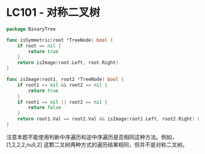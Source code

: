 # LC101 - 对称二叉树

```go title="Symmetric.go" linenums="1"
package BinaryTree

func isSymmetric(root *TreeNode) bool {
	if root == nil {
		return true
	}
	return isImage(root.Left, root.Right)
}

func isImage(root1, root2 *TreeNode) bool {
	if root1 == nil && root2 == nil {
		return true
	}
	if root1 == nil || root2 == nil {
		return false
	}
	return root1.Val == root2.Val && isImage(root1.Left, root2.Right) && isImage(root1.Right, root2.Left)
}
```

注意本题不能使用判断中序遍历和逆中序遍历是否相同这种方法。例如，[1,2,2,2,null,2] 这颗二叉树两种方式的遍历结果相同，但并不是对称二叉树。